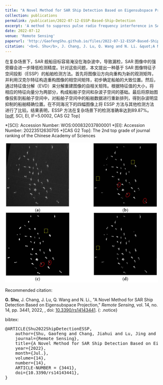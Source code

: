 ```yaml
---
title: "A Novel Method for SAR Ship Detection Based on Eigensubspace Projection"
collection: publications
permalink: /publication/2022-07-12-ESSP-Based-Ship-Detection
excerpt: 'A method to suppress pulse radio frequency interference in SAR images based on eigen subspace projection.'
date: 2022-07-12
venue: 'Remote Sensing'
paperurl: 'http://GaofengShu.github.io/files/2022-07-12-ESSP-Based-Ship-Detection.pdf'
citation: '<b>G. Shu</b>, J. Chang, J. Lu, Q. Wang and N. Li. &quot;A Novel Method for SAR Ship Detection Based on Eigensubspace Projection&quot;. <i>Remote Sensing</i>. 2022, 14, 14.'
---
```


在复杂场景下，SAR 舰船目标容易淹没在海杂波中，导致漏检，SAR 图像中的强旁瓣会进一步降低检测精度。针对这些问题，本文提出一种基于 SAR 图像特征子空间投影（ESSP）的船舶检测方法。首先将图像沿方向向重构为新的观测矩阵，并利用汉克尔特征构造重构图像的相空间矩阵，初步确定船舶的大致位置。然后，通过特征值分解（EVD）来分解重建图像的自相关矩阵。根据特征值的大小，将相应的特征向量分为两部分，构成船舶子空间和杂波子空间的基础。最后将原始图像投影到船舶子空间中，对船舶子空间中的船舶数据进行重新排列，得到杂波明显抑制的船舶精确位置。在不同海况下的四幅图像上将 ESSP 方法与其他检测方法进行了比较。结果表明，ESSP 方法在复杂场景下的检测准确率达到89.87%。\[[pdf](http://GaofengShu.github.io/files/2022-07-12-ESSP-Based-Ship-Detection.pdf), SCI, EI, IF=5.0002, CAS G2 Top\]

*[SCI]: Accession Number: WOS:000832037800001
*[EI]: Accession Number: 20223512630705
*[CAS G2 Top]: The 2nd top grade of journal ranking of the Chinese Academy of Sciences

<img src='/images/pubsImages/ESSPBasedShipDetection.jpg'>

Recommended citation:

**G. Shu**, J. Chang, J. Lu, Q. Wang and N. Li., "A Novel Method for SAR Ship Detection Based on Eigensubspace Projection," *Remote Sensing*, vol. 14, no. 14, pp. 3441, 2022, , doi: [10.3390/rs14143441](10.3390/rs14143441).
{: .notice}

bibtex: 

<pre>
@ARTICLE{Shu2022ShipDetectionESSP,
    author={Shu, Gaofeng and Chang, Jiahui and Lu, Jing and Wang, Qing and Li, Ning},
    journal={Remote Sensing},
    title={A Novel Method for SAR Ship Detection Based on Eigensubspace Projection},
    year={2022},
    month={Jul.},
    volume={14},
    number={14},
    ARTICLE-NUMBER = {3441},
    doi={10.3390/rs14143441},
}
</pre>
